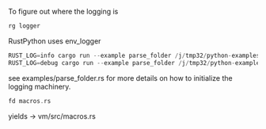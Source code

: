
To figure out where the logging is
```rust
rg logger
```

RustPython uses env_logger

```rust
RUST_LOG=info cargo run --example parse_folder /j/tmp32/python-examples/simple
RUST_LOG=debug cargo run --example parse_folder /j/tmp32/python-examples/simple
```

see examples/parse_folder.rs for more details on how to initialize
the logging machinery.

```rust
fd macros.rs
```

yields -> vm/src/macros.rs
